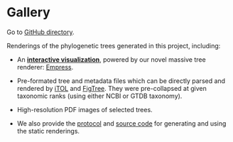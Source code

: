 Gallery
=======

Go to [GitHub directory](https://github.com/biocore/wol/tree/master/gallery).

Renderings of the phylogenetic trees generated in this project, including:

- An [**interactive visualization**](../empress.html), powered by our novel massive tree renderer: [Empress](https://github.com/biocore/empress).

- Pre-formated tree and metadata files which can be directly parsed and rendered by [iTOL](https://itol.embl.de/) and [FigTree](http://tree.bio.ed.ac.uk/software/figtree/). They were pre-collapsed at given taxonomic ranks (using either NCBI or GTDB taxonomy).

- High-resolution PDF images of selected trees.

- We also provide the [protocol](../protocols/tree_rendering.md) and [source code](../code/notebooks/render_tree.ipynb) for generating and using the static renderings.
